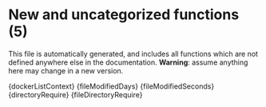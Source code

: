 # New and uncategorized functions (5)

This file is automatically generated, and includes all functions which are not defined anywhere else in the
documentation. **Warning**: assume anything here may change in a new version.

{dockerListContext}
{fileModifiedDays}
{fileModifiedSeconds}
{directoryRequire}
{fileDirectoryRequire}
